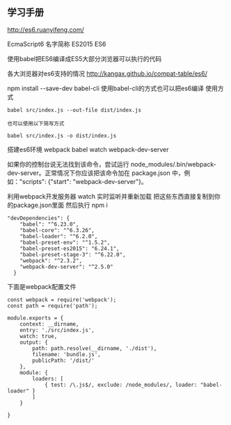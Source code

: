 ## 学习手册
http://es6.ruanyifeng.com/


EcmaScript6 名字简称 ES2015  ES6

使用babel把ES6编译成ES5大部分浏览器可以执行的代码


各大浏览器对es6支持的情况
http://kangax.github.io/compat-table/es6/


npm install --save-dev babel-cli
使用babel-cli的方式也可以把es6编译
使用方式
```
babel src/index.js --out-file dist/index.js

也可以使用以下简写方式

babel src/index.js -o dist/index.js
```

搭建es6环境
webpack 
babel
watch 
webpack-dev-server

如果你的控制台说无法找到该命令，尝试运行 node_modules/.bin/webpack-dev-server。正常情况下你应该把该命令加在 package.json 中，例如："scripts": {"start": "webpack-dev-server"}。


利用webpack开发服务器 
watch 实时监听并重新加载
把这些东西直接复制到你的package.json里面
然后执行 npm i
```
"devDependencies": {
    "babel": "^6.23.0",
    "babel-core": "^6.3.26",
    "babel-loader": "^6.2.0",
    "babel-preset-env": "^1.5.2",
    "babel-preset-es2015": "6.24.1",
    "babel-preset-stage-3": "^6.22.0",
    "webpack": "^2.3.2",
    "webpack-dev-server": "^2.5.0"
  }
```
下面是webpack配置文件

```
const webpack = require('webpack');
const path = require('path');

module.exports = {
    context: __dirname,
    entry: './src/index.js',
    watch: true,
    output: {
        path: path.resolve(__dirname, './dist'),
        filename: 'bundle.js',
        publicPath: '/dist/'
    },
    module: {
        loaders: [
            { test: /\.js$/, exclude: /node_modules/, loader: "babel-loader" }
        ]
    }

}
```